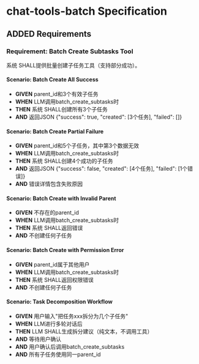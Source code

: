 # chat-tools-batch Specification

## ADDED Requirements

### Requirement: Batch Create Subtasks Tool
系统 SHALL提供批量创建子任务工具（支持部分成功）。

#### Scenario: Batch Create All Success
- **GIVEN** parent_id和3个有效子任务
- **WHEN** LLM调用batch_create_subtasks时
- **THEN** 系统 SHALL创建所有3个子任务
- **AND** 返回JSON {"success": true, "created": [3个任务], "failed": []}

#### Scenario: Batch Create Partial Failure
- **GIVEN** parent_id和5个子任务，其中第3个数据无效
- **WHEN** LLM调用batch_create_subtasks时
- **THEN** 系统 SHALL创建4个成功的子任务
- **AND** 返回JSON {"success": false, "created": [4个任务], "failed": [1个错误]}
- **AND** 错误详情包含失败原因

#### Scenario: Batch Create with Invalid Parent
- **GIVEN** 不存在的parent_id
- **WHEN** LLM调用batch_create_subtasks时
- **THEN** 系统 SHALL返回错误
- **AND** 不创建任何子任务

#### Scenario: Batch Create with Permission Error
- **GIVEN** parent_id属于其他用户
- **WHEN** LLM调用batch_create_subtasks时
- **THEN** 系统 SHALL返回权限错误
- **AND** 不创建任何子任务

#### Scenario: Task Decomposition Workflow
- **GIVEN** 用户输入"把任务xxx拆分为几个子任务"
- **WHEN** LLM进行多轮对话后
- **THEN** LLM SHALL生成拆分建议（纯文本，不调用工具）
- **AND** 等待用户确认
- **AND** 用户确认后调用batch_create_subtasks
- **AND** 所有子任务使用同一parent_id
